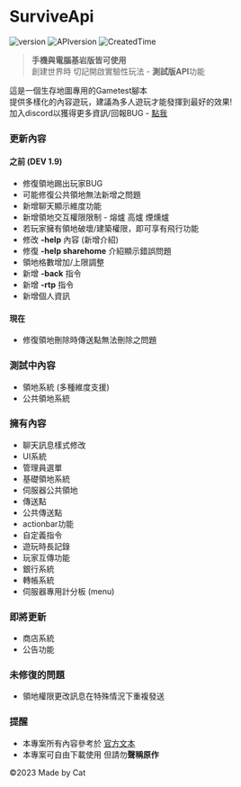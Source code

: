 # SurviveApi
![version](https://img.shields.io/badge/Version-Dev--1.9.1-blue)
![APIversion](https://img.shields.io/badge/API--Supported--Version-Bedrock--1.19.63+-brightgreen)
![CreatedTime](https://img.shields.io/badge/Created--Time-2023--2%2F25-orange)

> **手機與電腦基岩版皆可使用**\
> 創建世界時 切記開啟實驗性玩法 - **測試版API**功能

這是一個生存地圖專用的Gametest腳本\
提供多樣化的內容遊玩，建議為多人遊玩才能發揮到最好的效果!\
加入discord以獲得更多資訊/回報BUG - [點我](https://discord.gg/cyx5GCgu2B)

### 更新內容
#### 之前 (DEV 1.9)
- 修復領地踢出玩家BUG
- 可能修復公共領地無法新增之問題
- 新增聊天顯示維度功能
- 新增領地交互權限限制 - 熔爐 高爐 煙燻爐
- 若玩家擁有領地破壞/建築權限，即可享有飛行功能
- 修改 **-help** 內容 (新增介紹)
- 修復 **-help sharehome** 介紹顯示錯誤問題
- 領地格數增加/上限調整
- 新增 **-back** 指令
- 新增 **-rtp** 指令
- 新增個人資訊

#### 現在
- 修復領地刪除時傳送點無法刪除之問題


### 測試中內容
- 領地系統 (多種維度支援)
- 公共領地系統

### 擁有內容
- 聊天訊息樣式修改
- UI系統
- 管理員選單
- 基礎領地系統
- 伺服器公共領地
- 傳送點
- 公共傳送點
- actionbar功能
- 自定義指令
- 遊玩時長記錄
- 玩家互傳功能
- 銀行系統
- 轉帳系統
- 伺服器專用計分板 (menu)
### 即將更新
- 商店系統
- 公告功能
### 未修復的問題
- 領地權限更改訊息在特殊情況下重複發送
### 提醒
- 本專案所有內容參考於 [官方文本](https://learn.microsoft.com/en-us/minecraft/creator/scriptapi/)
- 本專案可自由下載使用 但請勿**聲稱原作**

©2023 Made by Cat